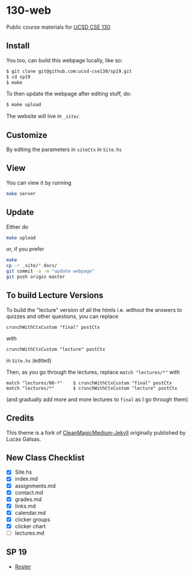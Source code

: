 # 130-web


Public course materials for [UCSD CSE 130](https://ucsd-progsys.github.io/130-sp19/)

## Install

You too, can build this webpage locally, like so:

```bash
$ git clone git@github.com:ucsd-cse130/sp19.git
$ cd sp19
$ make
```

To then update the webpage after editing stuff, do:

```bash
$ make upload
```

The website will live in `_site/`.

## Customize

By editing the parameters in `siteCtx` in `Site.hs`

## View

You can view it by running

```bash
make server
```

## Update

Either do

```bash
make upload
```

or, if you prefer

```bash
make
cp -r _site/* docs/
git commit -a -m "update webpage"
git push origin master
```

## To build Lecture Versions 

To build the "lecture" version of all the htmls i.e. *without* 
the answers to quizzes and other questions, you can replace 

    crunchWithCtxCustom "final" postCtx 
    
with 

    crunchWithCtxCustom "lecture" postCtx 
    
in `Site.hs` (edited) 

Then, as you go through the lectures, replace `match "lectures/*"` with

```
match "lectures/00-*"    $ crunchWithCtxCustom "final" postCtx
match "lectures/*"       $ crunchWithCtxCustom "lecture" postCtx
```

(and gradually add more and more lectures to `final` as I go through them)



## Credits

This theme is a fork of [CleanMagicMedium-Jekyll](https://github.com/SpaceG/CleanMagicMedium-Jekyll)
originally published by Lucas Gatsas.




## New Class Checklist

- [x] Site.hs
- [x] index.md
- [x] assignments.md
- [x] contact.md
- [x] grades.md
- [x] links.md
- [x] calendar.md
- [x] clicker groups
- [x] clicker chart
- [ ] lectures.md

## SP 19

- [Roster](https://docs.google.com/spreadsheets/d/1DqB98XNyDpqsL1FWyReTOecj8GFD6KXVnkjM6iI2Lrs/edit?usp=sharing)





